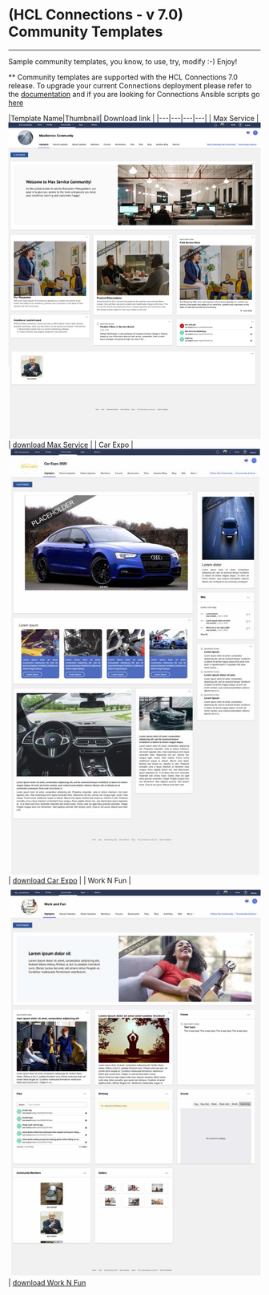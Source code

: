 # (HCL Connections - v 7.0) Community Templates


---

Sample community templates, you know, to use, try, modify :-) Enjoy!

** Community templates are supported with the HCL Connections 7.0 release. To upgrade your current Connections deployment please refer to the [documentation][1] and if you are looking for Connections Ansible scripts go [here][2]


|Template Name|Thumbnail| Download link |
|---|---|---|---|
| Max Service | ![](https://github.com/HCL-TECH-SOFTWARE/connections-samples/blob/main/community-templates/thumbnails/MaxServiceTemplate.jpg) | [download Max Service](https://github.com/HCL-TECH-SOFTWARE/connections-samples/blob/main/community-templates/templates/1607710547614_868aeec2-525d-41a3-9c58-5f49b841c3c7.zip) |
| Car Expo | ![](https://github.com/HCL-TECH-SOFTWARE/connections-samples/blob/main/community-templates/thumbnails/CarExpo.jpg)| [download Car Expo](https://github.com/HCL-TECH-SOFTWARE/connections-samples/blob/main/community-templates/templates/1607538264532_27372e34-55aa-408e-86bb-b10b622f26b4.zip) |
| Work N Fun | ![](https://github.com/HCL-TECH-SOFTWARE/connections-samples/blob/main/community-templates/thumbnails/WorknFun.jpg)| [download Work N Fun](https://github.com/HCL-TECH-SOFTWARE/connections-samples/blob/main/community-templates/templates/1607557980409_b9c878e9-2736-4e1f-8a65-208a5a4c1f4f.zip)


[1]: https://help.hcltechsw.com/connections/v7/index.html
[2]: https://github.com/HCL-TECH-SOFTWARE/connections-automation


